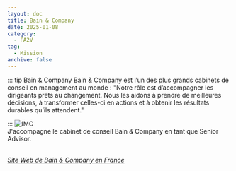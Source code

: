 ```yaml
---
layout: doc
title: Bain & Company
date: 2025-01-08
category:
  - FA2V
tag:
  - Mission
archive: false
---
```


::: tip Bain & Company
Bain & Company est l’un des plus grands cabinets de conseil en management au monde : "Notre rôle est d’accompagner les dirigeants prêts au changement. Nous les aidons à prendre de meilleures décisions, à transformer celles-ci en actions et à obtenir les résultats durables qu’ils attendent."

:::
![IMG](/assets/img/logo_bain.webp "Bain & Company")
<br>
J'accompagne le cabinet de conseil Bain & Company en tant que Senior Advisor.

<br>
<i><a target="_blank" href="https://www.bain.com/fr/">Site Web de Bain & Company en France</a></i>

